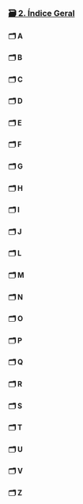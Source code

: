 ### [🗃️ 2. Índice Geral](#lde.6.2)
#### 🗂️ A
#### 🗂️ B
#### 🗂️ C
#### 🗂️ D
#### 🗂️ E
#### 🗂️ F
#### 🗂️ G
#### 🗂️ H
#### 🗂️ I
#### 🗂️ J
#### 🗂️ L
#### 🗂️ M
#### 🗂️ N
#### 🗂️ O
#### 🗂️ P
#### 🗂️ Q
#### 🗂️ R
#### 🗂️ S
#### 🗂️ T
#### 🗂️ U
#### 🗂️ V
#### 🗂️ Z
